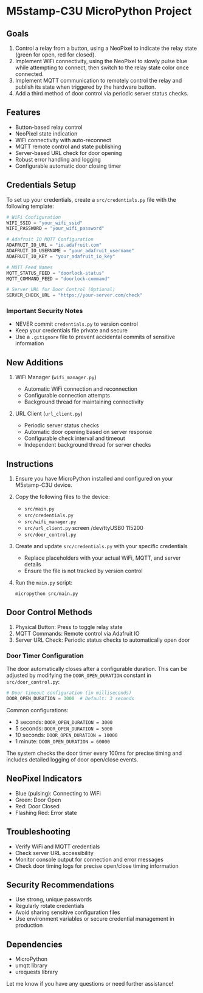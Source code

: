# M5stamp-C3U MicroPython Project

## Goals
1. Control a relay from a button, using a NeoPixel to indicate the relay state (green for open, red for closed).
2. Implement WiFi connectivity, using the NeoPixel to slowly pulse blue while attempting to connect, then switch to the relay state color once connected.
3. Implement MQTT communication to remotely control the relay and publish its state when triggered by the hardware button.
4. Add a third method of door control via periodic server status checks.

## Features
- Button-based relay control
- NeoPixel state indication
- WiFi connectivity with auto-reconnect
- MQTT remote control and state publishing
- Server-based URL check for door opening
- Robust error handling and logging
- Configurable automatic door closing timer

## Credentials Setup
To set up your credentials, create a `src/credentials.py` file with the following template:

```python
# WiFi Configuration
WIFI_SSID = "your_wifi_ssid"
WIFI_PASSWORD = "your_wifi_password"

# Adafruit IO MQTT Configuration
ADAFRUIT_IO_URL = "io.adafruit.com"
ADAFRUIT_IO_USERNAME = "your_adafruit_username"
ADAFRUIT_IO_KEY = "your_adafruit_io_key"

# MQTT Feed Names
MQTT_STATUS_FEED = "doorlock-status"
MQTT_COMMAND_FEED = "doorlock-command"

# Server URL for Door Control (Optional)
SERVER_CHECK_URL = "https://your-server.com/check"
```

### Important Security Notes
- NEVER commit `credentials.py` to version control
- Keep your credentials file private and secure
- Use a `.gitignore` file to prevent accidental commits of sensitive information

## New Additions
1. WiFi Manager (`wifi_manager.py`)
   - Automatic WiFi connection and reconnection
   - Configurable connection attempts
   - Background thread for maintaining connectivity

2. URL Client (`url_client.py`)
   - Periodic server status checks
   - Automatic door opening based on server response
   - Configurable check interval and timeout
   - Independent background thread for server checks

## Instructions
1. Ensure you have MicroPython installed and configured on your M5stamp-C3U device.
2. Copy the following files to the device:
   - `src/main.py`
   - `src/credentials.py`
   - `src/wifi_manager.py`
   - `src/url_client.py`
   screen /dev/ttyUSB0 115200
   - `src/door_control.py`

3. Create and update `src/credentials.py` with your specific credentials
   - Replace placeholders with your actual WiFi, MQTT, and server details
   - Ensure the file is not tracked by version control

4. Run the `main.py` script:
   ```
   micropython src/main.py
   ```

## Door Control Methods
1. Physical Button: Press to toggle relay state
2. MQTT Commands: Remote control via Adafruit IO
3. Server URL Check: Periodic status checks to automatically open door

### Door Timer Configuration
The door automatically closes after a configurable duration. This can be adjusted by modifying the `DOOR_OPEN_DURATION` constant in `src/door_control.py`:
```python
# Door timeout configuration (in milliseconds)
DOOR_OPEN_DURATION = 3000  # Default: 3 seconds
```
Common configurations:
- 3 seconds: `DOOR_OPEN_DURATION = 3000`
- 5 seconds: `DOOR_OPEN_DURATION = 5000`
- 10 seconds: `DOOR_OPEN_DURATION = 10000`
- 1 minute: `DOOR_OPEN_DURATION = 60000`

The system checks the door timer every 100ms for precise timing and includes detailed logging of door open/close events.

## NeoPixel Indicators
- Blue (pulsing): Connecting to WiFi
- Green: Door Open
- Red: Door Closed
- Flashing Red: Error state

## Troubleshooting
- Verify WiFi and MQTT credentials
- Check server URL accessibility
- Monitor console output for connection and error messages
- Check door timing logs for precise open/close timing information

## Security Recommendations
- Use strong, unique passwords
- Regularly rotate credentials
- Avoid sharing sensitive configuration files
- Use environment variables or secure credential management in production

## Dependencies
- MicroPython
- umqtt library
- urequests library

Let me know if you have any questions or need further assistance!
